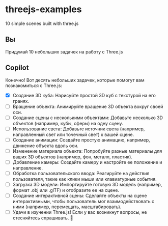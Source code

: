 # threejs-examples

10 simple scenes built with three.js

## Вы

Придумай 10 небольших задачек на работу с Three.js

## Copilot

Конечно! Вот десять небольших задачек, которые помогут вам познакомиться с Three.js:

- [x] Создание 3D куба: Нарисуйте простой 3D куб с текстурой на его гранях.
- [ ] Вращение объекта: Анимируйте вращение 3D объекта вокруг своей оси.
- [ ] Создание сцены с несколькими объектами: Добавьте несколько 3D объектов (например, кубы, сферы) на одну сцену.
- [ ] Использование света: Добавьте источник света (например, направленный свет или точечный свет) к вашей сцене.
- [ ] Создание анимации: Создайте простую анимацию, например, движение объекта вдоль оси.
- [ ] Изменение материала объекта: Попробуйте разные материалы для ваших 3D объектов (например, фон, металл, пластик).
- [ ] Добавление камеры: Создайте камеру и настройте ее положение и направление.
- [ ] Обработка пользовательского ввода: Реагируйте на действия пользователя, такие как клики мыши или клавиатурные события.
- [ ] Загрузка 3D модели: Импортируйте готовую 3D модель (например, формат .obj или .glTF) и отобразите ее на сцене.
- [ ] Создание интерактивной сцены: Сделайте объекты на сцене интерактивными, чтобы пользователь мог взаимодействовать с ними (например, перемещать, масштабировать).
- [ ] Удачи в изучении Three.js! Если у вас возникнут вопросы, не стесняйтесь спрашивать. 🚀

